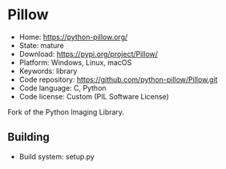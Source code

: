 # Pillow

- Home: https://python-pillow.org/
- State: mature
- Download: https://pypi.org/project/Pillow/
- Platform: Windows, Linux, macOS
- Keywords: library
- Code repository: https://github.com/python-pillow/Pillow.git
- Code language: C, Python
- Code license: Custom (PIL Software License)

Fork of the Python Imaging Library.

## Building

- Build system: setup.py
